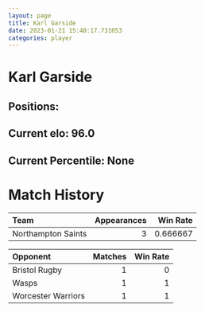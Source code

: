 ```yaml
---  
layout: page  
title: Karl Garside  
date: 2023-01-21 15:40:17.731053  
categories: player  
---
```

# Karl Garside

## Positions: 

## Current elo: 96.0

## Current Percentile: None

# Match History


| Team               |   Appearances |   Win Rate |
|:-------------------|--------------:|-----------:|
| Northampton Saints |             3 |   0.666667 |

| Opponent           |   Matches |   Win Rate |
|:-------------------|----------:|-----------:|
| Bristol Rugby      |         1 |          0 |
| Wasps              |         1 |          1 |
| Worcester Warriors |         1 |          1 |